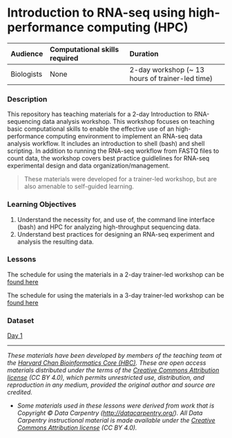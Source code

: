 # Introduction to RNA-seq using high-performance computing (HPC)

| Audience | Computational skills required | Duration |
:----------|:-------------|:----------|
| Biologists | None | 2-day workshop (~ 13 hours of trainer-led time)|

### Description

This repository has teaching materials for a 2-day Introduction to RNA-sequencing data analysis workshop. This workshop focuses on teaching basic computational skills to enable the effective use of an high-performance computing environment to implement an RNA-seq data analysis workflow. It includes an introduction to shell (bash) and shell scripting. In addition to running the RNA-seq workflow from FASTQ files to count data, the workshop covers best practice guidlelines for RNA-seq experimental design and data organization/management.

> These materials were developed for a trainer-led workshop, but are also amenable to self-guided learning.

### Learning Objectives

1.	Understand the necessity for, and use of, the command line interface (bash) and HPC for analyzing high-throughput sequencing data.
2.	Understand best practices for designing an RNA-seq experiment and analysis the resulting data.

### Lessons

The schedule for using the materials in a 2-day trainer-led workshop can be [found here](https://hbctraining.github.io/Intro-to-rnaseq-hpc-O2/schedule/)  

The schedule for using the materials in a 3-day trainer-led workshop can be [found here](https://hbctraining.github.io/Intro-to-rnaseq-hpc-O2/schedule/2-day_workshop.md)  

### Dataset

[Day 1](https://www.dropbox.com/s/3lua2h1oo18gbug/unix_lesson.tar.gz?dl=1)

***
*These materials have been developed by members of the teaching team at the [Harvard Chan Bioinformatics Core (HBC)](http://bioinformatics.sph.harvard.edu/). These are open access materials distributed under the terms of the [Creative Commons Attribution license](https://creativecommons.org/licenses/by/4.0/) (CC BY 4.0), which permits unrestricted use, distribution, and reproduction in any medium, provided the original author and source are credited.*

* *Some materials used in these lessons were derived from work that is Copyright © Data Carpentry (http://datacarpentry.org/). 
All Data Carpentry instructional material is made available under the [Creative Commons Attribution license](https://creativecommons.org/licenses/by/4.0/) (CC BY 4.0).*
